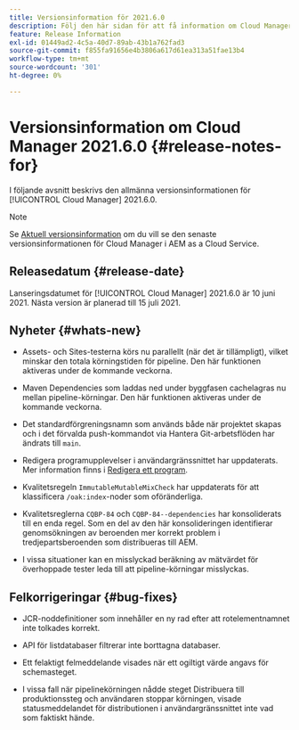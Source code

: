 ```yaml
---
title: Versionsinformation för 2021.6.0
description: Följ den här sidan för att få information om Cloud Manager 2021.6.0.
feature: Release Information
exl-id: 01449ad2-4c5a-40d7-89ab-43b1a762fad3
source-git-commit: f855fa91656e4b3806a617d61ea313a51fae13b4
workflow-type: tm+mt
source-wordcount: '301'
ht-degree: 0%

---
```


# Versionsinformation om Cloud Manager 2021.6.0 {#release-notes-for}

I följande avsnitt beskrivs den allmänna versionsinformationen för [!UICONTROL Cloud Manager] 2021.6.0.

>[!NOTE]
>Se [Aktuell versionsinformation](https://experienceleague.adobe.com/docs/experience-manager-cloud-service/onboarding/getting-access/release-notes-cloud-manager/release-notes-cm-current.html?lang=en#getting-access) om du vill se den senaste versionsinformationen för Cloud Manager i AEM as a Cloud Service.

## Releasedatum {#release-date}

Lanseringsdatumet för [!UICONTROL Cloud Manager] 2021.6.0 är 10 juni 2021.
Nästa version är planerad till 15 juli 2021.

## Nyheter {#whats-new}

* Assets- och Sites-testerna körs nu parallellt (när det är tillämpligt), vilket minskar den totala körningstiden för pipeline. Den här funktionen aktiveras under de kommande veckorna.

* Maven Dependencies som laddas ned under byggfasen cachelagras nu mellan pipeline-körningar. Den här funktionen aktiveras under de kommande veckorna.

* Det standardförgreningsnamn som används både när projektet skapas och i det förvalda push-kommandot via Hantera Git-arbetsflöden har ändrats till `main`.

* Redigera programupplevelser i användargränssnittet har uppdaterats. Mer information finns i [Redigera ett program](/help/getting-started/program-setup.md#editing-program).

* Kvalitetsregeln `ImmutableMutableMixCheck` har uppdaterats för att klassificera `/oak:index`-noder som oföränderliga.

* Kvalitetsreglerna `CQBP-84` och `CQBP-84--dependencies` har konsoliderats till en enda regel. Som en del av den här konsolideringen identifierar genomsökningen av beroenden mer korrekt problem i tredjepartsberoenden som distribueras till AEM.

* I vissa situationer kan en misslyckad beräkning av mätvärdet för överhoppade tester leda till att pipeline-körningar misslyckas.

## Felkorrigeringar {#bug-fixes}

* JCR-noddefinitioner som innehåller en ny rad efter att rotelementnamnet inte tolkades korrekt.

* API för listdatabaser filtrerar inte borttagna databaser.

* Ett felaktigt felmeddelande visades när ett ogiltigt värde angavs för schemasteget.

* I vissa fall när pipelinekörningen nådde steget Distribuera till produktionssteg och användaren stoppar körningen, visade statusmeddelandet för distributionen i användargränssnittet inte vad som faktiskt hände.
